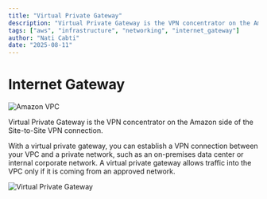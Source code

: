 ```yaml
---
title: "Virtual Private Gateway"
description: "Virtual Private Gateway is the VPN concentrator on the Amazon side of the Site-to-Site VPN connection."
tags: ["aws", "infrastructure", "networking", "internet_gateway"]
author: "Nati Cabti"
date: "2025-08-11"
---
```


# Internet Gateway

<div class="aws__ImageCentered">
<img style={{ width: '96px', overflowX: 'auto' }} src="/img/aws/aws-logo-virtual-private-network.png" alt="Amazon VPC" />
</div>

Virtual Private Gateway is the VPN concentrator on the Amazon side of the Site-to-Site VPN connection.

With a virtual private gateway, you can establish a VPN connection between your VPC and a private network, such as an on-premises data center or internal corporate network. A virtual private gateway allows traffic into the VPC only if it is coming from an approved network.

<div class="aws__ImageCentered" >
<img style={{ background: '#f6f9fd', width: '500px', overflowX: 'auto' }} src="/img/aws/aws-networking-virtual-private-gateway.png" alt="Virtual Private Gateway" />
</div>
